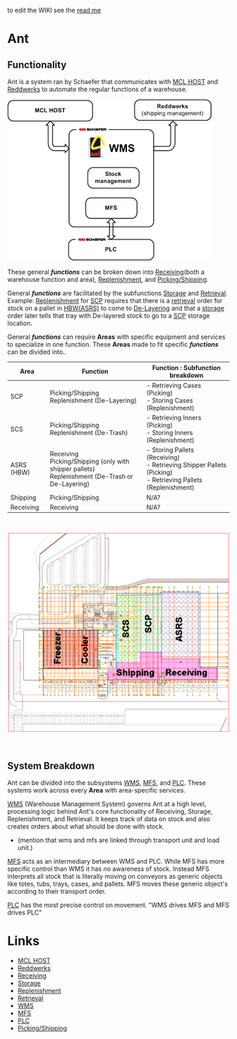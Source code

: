 to edit the WIKI see the [read me](ReadMe.md)
# **Ant**

## Functionality

Ant is a system ran by Schaefer that communicates with [MCL HOST](./MCLHOST/MCLHOST.md) and [Reddwerks](./Reddwerks/Reddwerks.md) to automate the regular functions of a warehouse.

![Alt Text](AntAndSurroundingSystems.png)

These general ***functions*** can be broken down into [Receiving](./Receiving/Receiving.md)(both a warehouse function and area), [Replenishment](./Replenishment/Replenishment.md), and [Picking/Shipping](./Picking_Shipping/Picking_Shipping.md).

General ***functions*** are facilitated by the subfunctions [Storage](./Storage/Storage.md) and [Retrieval](./Retrieval/Retrieval.md). Example: [Replenishment](./Replenishment/Replenishment.md) for [SCP](./Areas/SCP/SCP.md) requires that there is a [retrieval](./Retrieval/Retrieval.md) order for stock on a pallet in [HBW(ASRS)](./Areas/HBW.md) to come to [De-Layering](./Areas/SCP/De-Layering/De-Layering.md) and that a [storage](./Storage/Storage.md) order later tells that tray with De-layered stock to go to a [SCP](./Areas/SCP/SCP.md) storage location.

General ***functions*** can require **Areas** with specific equipment and services to specialize in one function. These **Areas** made to fit specific ***functions*** can be divided into..

| Area      | Function | Function : Subfunction breakdown
| ----------- | ----------- |---------|
| SCP      | Picking/Shipping <br> Replenishment (De-Layering)  |  - Retrieving Cases (Picking)<br>- Storing Cases (Replenishment)
| SCS      | Picking/Shipping <br> Replenishment (De-Trash)      |  - Retrieving Inners (Picking)<br> -  Storing Inners (Replenishment)
| ASRS (HBW)      | Receiving <br> Picking/Shipping (only with shipper pallets) <br> Replenishment (De-Trash or De-Layering)      | - Storing Pallets (Receiving) <br> - Retrieving Shipper Pallets (Picking) <br> - Retrieving Pallets (Replenishment) 
| Shipping      | Picking/Shipping       |  N/A?
| Receiving      | Receiving       |    N/A?



<br>

![Alt Text](./Areas/AreasOverview.png)


<br>

## System Breakdown

Ant can be divided into the subsystems [WMS](./WMS/WMS.md), [MFS](./MFS/MFS.md), and [PLC](./PLC/PLC.md). These systems work across every **Area** with area-specific services.

[WMS](./WMS/WMS.md) (Warehouse Management System) governs Ant at a high level, processing logic behind Ant's core functionality of Receiving, Storage, Replenishment, and Retrieval. It keeps track of data on stock and also creates orders about what should be done with stock.

- (mention that wms and mfs are linked through transport unit and load unit.)


[MFS](./MFS/MFS.md) acts as an intermediary between WMS and PLC. While MFS has more specific control than WMS it has no awareness of stock. Instead MFS interprets all stock that is literally moving on conveyors as generic objects like totes, tubs, trays, cases, and pallets. MFS moves these generic object's according to their transport order.  

[PLC](./PLC/PLC.md) has the most precise control on movement. "WMS drives MFS and MFS drives PLC"





# Links
- [MCL HOST](./MCLHOST/MCLHOST.md)
- [Reddwerks](./Reddwerks/Reddwerks.md)
- [Receiving](./Receiving/Receiving.md)
- [Storage](./Storage/Storage.md)
- [Replenishment](./Replenishment/Replenishment.md)
- [Retrieval](./Retrieval/Retrieval.md)
- [WMS](./WMS/WMS.md)
- [MFS](./MFS/MFS.md)
- [PLC](./PLC/PLC.md)
- [Picking/Shipping](./Picking_Shipping/Picking_Shipping.md)